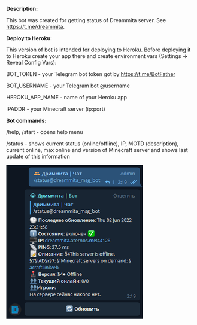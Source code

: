

<b>Description:</b>

This bot was created for getting status of Dreammita server. See https://t.me/dreammita.

<b>Deploy to Heroku:</b>

This version of bot is intended for deploying to Heroku.
Before deploying it to Heroku create your app there and create environment vars (Settings -> Reveal Config Vars): 

BOT_TOKEN - your Telegram bot token got by https://t.me/BotFather

BOT_USERNAME - your Telegram bot @username

HEROKU_APP_NAME - name of your Heroku app

IPADDR - your Minecraft server (ip:port)

<b>Bot commands:</b>

/help, /start - opens help menu

/status - shows current status (online/offline), IP, MOTD (description), current online, max online and version of Minecraft server and shows last update of this information

![Image Alt](https://github.com/Sn3ppi/dreammita-status-bot/raw/main/server_info.png)
